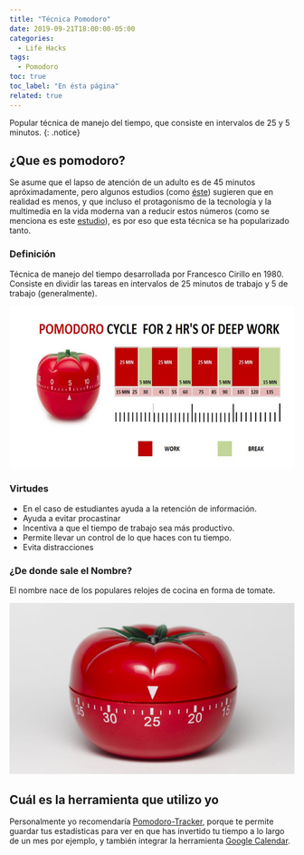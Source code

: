 ```yaml
---
title: "Técnica Pomodoro"
date: 2019-09-21T18:00:00-05:00
categories:
  - Life Hacks
tags:
  - Pomodoro
toc: true
toc_label: "En ésta página"
related: true
---
```



Popular técnica de manejo del tiempo, que consiste en intervalos de 25 y 5 minutos.
{: .notice}

<!--more-->

## ¿Que es pomodoro?

Se asume que el lapso de atención de un adulto es de 45 minutos apróximadamente, pero algunos estudios (como [éste][Art of Key]) sugieren que en realidad es menos, y que incluso el protagonismo de la tecnología y la multimedia en la vida moderna van a reducir estos números (como se menciona es este [estudio][Tec]), es por eso que esta técnica se ha popularizado tanto.

### Definición

Técnica de manejo del tiempo desarrollada por Francesco Cirillo en 1980. Consiste en dividir las tareas en intervalos de 25 minutos de trabajo y 5 de trabajo (generalmente).

![Ejemplo](/assets/images/pomodoro.png)


### Virtudes

- En el caso de estudiantes ayuda a la retención de información.
- Ayuda a evitar procastinar
- Incentiva a que el tiempo de trabajo sea más productivo.
- Permite llevar un control de lo que haces con tu tiempo.
- Evita distracciones


### ¿De donde sale el Nombre?

El nombre nace de los populares relojes de cocina en forma de tomate.


![Reloj de cocina](/assets/images/tomate.jpg)

## Cuál es la herramienta que utilizo yo

Personalmente yo recomendaría [Pomodoro-Tracker][PM], porque te permite guardar tus estadísticas para ver en que has invertido tu tiempo a lo largo de un mes por ejemplo, y también integrar la herramienta [Google Calendar][GC].



[GC]: https://calendar.google.com/calendar/
[PM]: https://pomodoro-tracker.com/
[Art of Key]: https://medium.com/the-art-of-keynoting/the-20-minute-rule-for-great-public-speaking-on-attention-spans-and-keeping-focus-7370cf06b636
[Tec]: https://www.paperdue.com/essay/video-technologies-on-children-attention-82409
[Jack Dougherty]: https://jackdougherty.org/
[Migrating Jack]: https://jackdougherty.org/2019/02/17/wordpress-to-jekyll-github/
